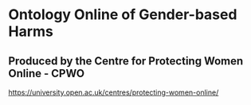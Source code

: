 # Ontology Online of Gender-based Harms
## Produced by the Centre for Protecting Women Online - CPWO

https://university.open.ac.uk/centres/protecting-women-online/


